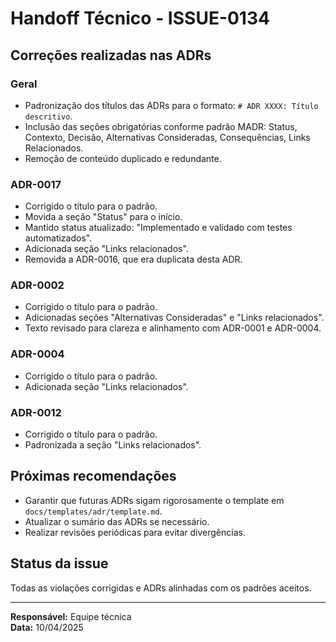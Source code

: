 # Handoff Técnico - ISSUE-0134

## Correções realizadas nas ADRs

### Geral
- Padronização dos títulos das ADRs para o formato: `# ADR XXXX: Título descritivo`.
- Inclusão das seções obrigatórias conforme padrão MADR: Status, Contexto, Decisão, Alternativas Consideradas, Consequências, Links Relacionados.
- Remoção de conteúdo duplicado e redundante.

### ADR-0017
- Corrigido o título para o padrão.
- Movida a seção "Status" para o início.
- Mantido status atualizado: "Implementado e validado com testes automatizados".
- Adicionada seção "Links relacionados".
- Removida a ADR-0016, que era duplicata desta ADR.

### ADR-0002
- Corrigido o título para o padrão.
- Adicionadas seções "Alternativas Consideradas" e "Links relacionados".
- Texto revisado para clareza e alinhamento com ADR-0001 e ADR-0004.

### ADR-0004
- Corrigido o título para o padrão.
- Adicionada seção "Links relacionados".

### ADR-0012
- Corrigido o título para o padrão.
- Padronizada a seção "Links relacionados".

## Próximas recomendações
- Garantir que futuras ADRs sigam rigorosamente o template em `docs/templates/adr/template.md`.
- Atualizar o sumário das ADRs se necessário.
- Realizar revisões periódicas para evitar divergências.

## Status da issue

Todas as violações corrigidas e ADRs alinhadas com os padrões aceitos.

---

**Responsável:** Equipe técnica  
**Data:** 10/04/2025